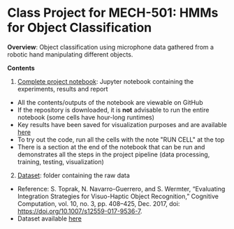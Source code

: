 # Class Project for MECH-501: HMMs for Object Classification

**Overview**: Object classification using microphone data gathered from a robotic hand manipulating different objects.

**Contents**
1. [Complete project notebook](main/main_notebook_3.ipynb): Jupyter notebook containing the experiments, results and report
  * All the contents/outputs of the notebook are viewable on GitHub
  * If the repository is downloaded, it is **not** advisable to run the entire notebook (some cells have hour-long runtimes)
  * Key results have been saved for visualization purposes and are available [here](main/search)
  * To try out the code, run all the cells with the note "RUN CELL" at the top
  * There is a section at the end of the notebook that can be run and demonstrates all the steps in the project pipeline (data processing, training, testing, visualization)
2. [Dataset](Toprak_Dataset): folder containing the raw data
  * Reference: S. Toprak, N. Navarro-Guerrero, and S. Wermter, “Evaluating Integration Strategies for Visuo-Haptic Object Recognition,” Cognitive Computation, vol. 10, no. 3, pp. 408–425, Dec. 2017, doi: https://doi.org/10.1007/s12559-017-9536-7.
  * Dataset available [here](https://figshare.com/articles/dataset/Supplementary_Material_for_Evaluating_Integration_Strategies_for_Visuo-Haptic_Object_Recognition_/5280949)


